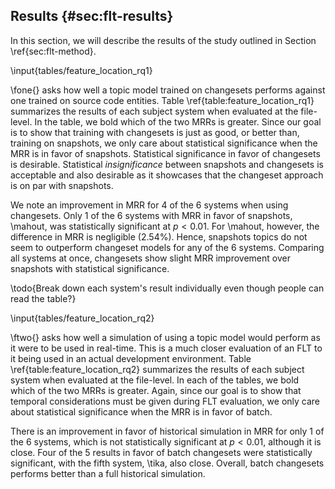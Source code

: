 ## Results {#sec:flt-results}

In this section, we will describe the results of the study outlined in Section
\ref{sec:flt-method}.

\input{tables/feature_location_rq1}

\fone{} asks how well a topic model trained on changesets performs against one
trained on source code entities.  Table \ref{table:feature_location_rq1}
summarizes the results of each subject system when evaluated at the file-level.
In the table, we bold which of the two MRRs is greater.  Since our goal is to
show that training with changesets is just as good, or better than, training on
snapshots, we only care about statistical significance when the MRR is in favor
of snapshots.  Statistical significance in favor of changesets is desirable.
Statistical *insignificance* between snapshots and changesets is acceptable and
also desirable as it showcases that the changeset approach is on par with
snapshots.

We note an improvement in MRR for 4 of the 6 systems when using changesets.
Only 1 of the 6 systems with MRR in favor of snapshots, \mahout, was
statistically significant at $p < 0.01$.  For \mahout, however, the difference
in MRR is negligible (2.54%).  Hence, snapshots topics do not seem to
outperform changeset models for any of the 6 systems.  Comparing all systems at
once, changesets show slight MRR improvement over snapshots with statistical
significance.

\todo{Break down each system's result individually even though people can read
the table?}

\input{tables/feature_location_rq2}

\ftwo{} asks how well a simulation of using a topic model would perform as it
were to be used in real-time.  This is a much closer evaluation of an FLT to it
being used in an actual development environment.  Table
\ref{table:feature_location_rq2} summarizes the results of each subject system
when evaluated at the file-level.  In each of the tables, we bold which of the
two MRRs is greater.  Again, since our goal is to show that temporal
considerations must be given during FLT evaluation, we only care about
statistical significance when the MRR is in favor of batch.

There is an improvement in favor of historical simulation in MRR for only 1 of
the 6 systems, which is not statistically significant at $p<0.01$, although it
is close.  Four of the 5 results in favor of batch changesets were
statistically significant, with the fifth system, \tika, also close.  Overall,
batch changesets performs better than a full historical simulation.

